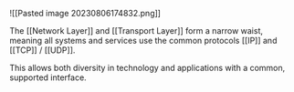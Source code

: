 ![[Pasted image 20230806174832.png]]

The [[Network Layer]] and [[Transport Layer]] form a narrow waist, meaning all systems and services use the common protocols [[IP]] and [[TCP]] / [[UDP]].

This allows both diversity in technology and applications with a common, supported interface.